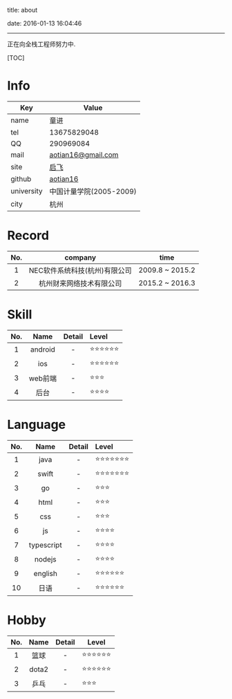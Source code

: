 title: about

date: 2016-01-13 16:04:46

---

<!--head-->



正在向全栈工程师努力中.

[TOC]

# Info

| Key        | Value                                    |
| ---------- | ---------------------------------------- |
| name       | 童进                                       |
| tel        | 13675829048                              |
| QQ         | 290969084                                |
| mail       | [aotian16@gmail.com](mailto:aotian16@gmail.com) |
| site       | [启飞](http://qefee.com)                   |
| github     | [aotian16](https://github.com/aotian16)  |
| university | 中国计量学院(2005-2009)                        |
| city       | 杭州                                       |

# Record

| No.  |      company      |      time       |
| :--: | :---------------: | :-------------: |
|  1   | NEC软件系统科技(杭州)有限公司 | 2009.8 ~ 2015.2 |
|  2   |   杭州财来网络技术有限公司    | 2015.2 ~ 2016.3 |

# Skill

| No.  |  Name   | Detail | Level        |
| :--: | :-----: | :----: | :----------- |
|  1   | android |   -    | ⭐️⭐️⭐️⭐️⭐️⭐️ |
|  2   |   ios   |   -    | ⭐️⭐️⭐️⭐️⭐️⭐️ |
|  3   |  web前端  |   -    | ⭐️⭐️⭐️       |
|  4   |   后台    |   -    | ⭐️⭐️⭐️⭐️     |

# Language

| No.  |    Name    | Detail | Level          |
| :--: | :--------: | :----: | :------------- |
|  1   |    java    |   -    | ⭐️⭐️⭐️⭐️⭐️⭐️⭐️ |
|  2   |   swift    |   -    | ⭐️⭐️⭐️⭐️⭐️⭐️⭐️ |
|  3   |     go     |   -    | ⭐️⭐️⭐️         |
|  4   |    html    |   -    | ⭐️⭐️⭐️         |
|  5   |    css     |   -    | ⭐️⭐️⭐️         |
|  6   |     js     |   -    | ⭐️⭐️⭐️⭐️       |
|  7   | typescript |   -    | ⭐️⭐️⭐️⭐️       |
|  8   |   nodejs   |   -    | ⭐️⭐️⭐️⭐️       |
|  9   |  english   |   -    | ⭐️⭐️⭐️⭐️⭐️⭐️   |
|  10  |     日语     |   -    | ⭐️⭐️⭐️⭐️⭐️⭐️   |

# Hobby

| No.  | Name  | Detail | Level        |
| :--: | :---: | :----: | ------------ |
|  1   |  篮球   |   -    | ⭐️⭐️⭐️⭐️⭐️⭐️ |
|  2   | dota2 |   -    | ⭐️⭐️⭐️⭐️⭐️⭐️ |
|  3   |  乒乓   |   -    | ⭐️⭐️⭐️       |



<!--body-->
